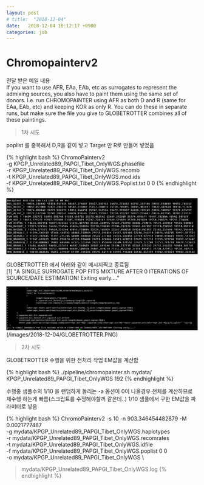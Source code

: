 ```yaml
---
layout: post
# title:  "2018-12-04"
date:   2018-12-04 10:12:17 +0900
categories: job
---
```


# Chromopainterv2

전달 받은 메일 내용  
If you want to use AFR, EAa, EAb, etc as surrogates to represent the admixing sources, you also have to paint them using the same set of donors. I.e. run CHROMOPAINTER using AFR as both D and R  (same for EAa, EAb, etc) and keeping KOR as only R. You can do these in separate runs, but make sure the file you give to GLOBETROTTER combines all of these paintings.

>1차 시도   

poplist 를 중복해서 D,R을 같이 넣고 Target 만 R로 만들어 넣었음

{% highlight bash %}
ChromoPainterv2 \
   -g KPGP_Unrelated89_PAPGI_Tibet_OnlyWGS.phasefile \
   -r KPGP_Unrelated89_PAPGI_Tibet_OnlyWGS.recomb \
   -t KPGP_Unrelated89_PAPGI_Tibet_OnlyWGS.mod.ids \
   -f KPGP_Unrelated89_PAPGI_Tibet_OnlyWGS.Poplist.txt 0 0
{% endhighlight %}

![chunklength](/images/2018-12-04/chunklength.PNG)

GLOBETROTTER 에서 아래와 같이 메시지찍고 종료됨  
[1] "A SINGLE SURROGATE POP FITS MIXTURE AFTER 0 ITERATIONS OF SOURCE/DATE ESTIMATION! Exiting early...."

![GLOBETROTTER](/images/2018-12-04/GLOBETROTTER.PNG)(/images/2018-12-04/GLOBETROTTER.PNG)


>2차 시도  

GLOBETROTTER 수행을 위한 전처리 작업 EM값을 계산함

{% highlight bash %}
./pipeline/chromopainter.sh mydata/ KPGP_Unrelated89_PAPGI_Tibet_OnlyWGS 192
{% endhighlight %}

수행중 샘플수의 1/10 을 랜덤하게 돌리는 -a 옵션이 0이 나올경우 전체를 계산하므로 재수행 하는게 빠름(스크립트를 수정해야할꺼 같은데..)
1/10 샘플에서 구한 EM값을 파라미터로 넣음

{% highlight bash %}
ChromoPainterv2 -s 10 -n 903.346454482879 -M 0.0021777487 \
  -g mydata/KPGP_Unrelated89_PAPGI_Tibet_OnlyWGS.haplotypes \
  -r mydata/KPGP_Unrelated89_PAPGI_Tibet_OnlyWGS.recomrates \
  -t mydata/KPGP_Unrelated89_PAPGI_Tibet_OnlyWGS.idfile \
  -f mydata/KPGP_Unrelated89_PAPGI_Tibet_OnlyWGS.poplist 0 0 \
  -o mydata/KPGP_Unrelated89_PAPGI_Tibet_OnlyWGS \
   > mydata/KPGP_Unrelated89_PAPGI_Tibet_OnlyWGS.log
{% endhighlight %}

